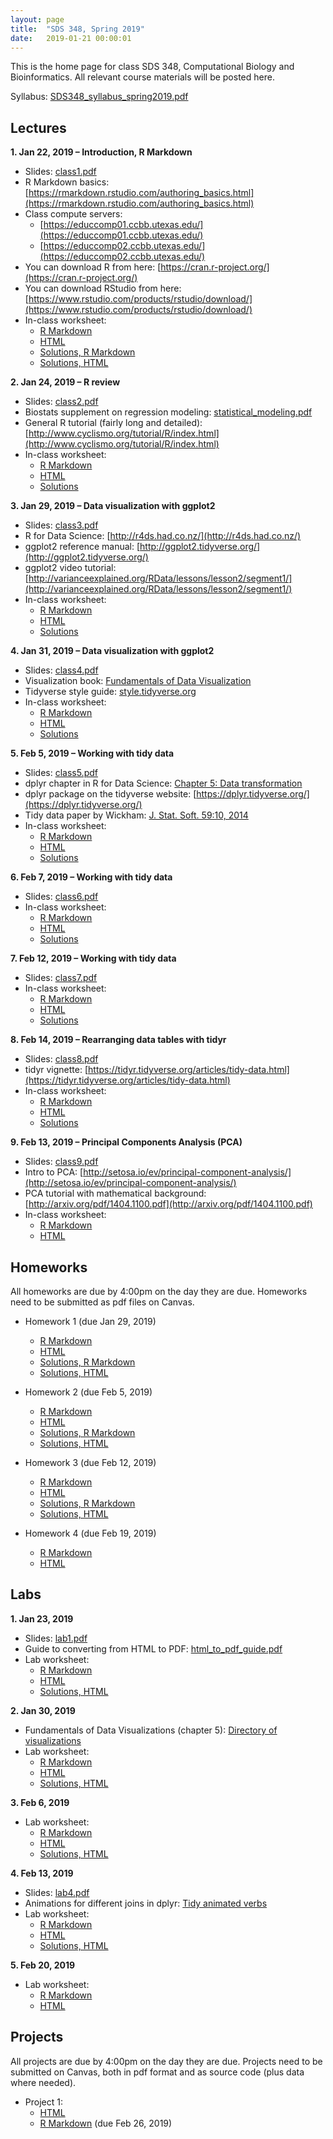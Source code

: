 ```yaml
---
layout: page
title:  "SDS 348, Spring 2019"
date:   2019-01-21 00:00:01
---
```

This is the home page for class SDS 348, Computational Biology and Bioinformatics. All relevant course materials will be posted here.

Syllabus: [SDS348_syllabus_spring2019.pdf](/classes/SDS348/SDS348_syllabus_spring2019.pdf)


## Lectures
**1. Jan 22, 2019 – Introduction, R Markdown**

* Slides: [class1.pdf](/classes/SDS348/2019_spring/slides/class1.pdf)
* R Markdown basics: [https://rmarkdown.rstudio.com/authoring_basics.html](https://rmarkdown.rstudio.com/authoring_basics.html)
* Class compute servers:
    - [https://educcomp01.ccbb.utexas.edu/](https://educcomp01.ccbb.utexas.edu/)
    - [https://educcomp02.ccbb.utexas.edu/](https://educcomp02.ccbb.utexas.edu/)
* You can download R from here: [https://cran.r-project.org/](https://cran.r-project.org/)
* You can download RStudio from here: [https://www.rstudio.com/products/rstudio/download/](https://www.rstudio.com/products/rstudio/download/)
* In-class worksheet:
    - [R Markdown](/classes/SDS348/2019_spring/worksheets/class1.Rmd)
    - [HTML](/classes/SDS348/2019_spring/worksheets/class1.html)
    - [Solutions, R Markdown](/classes/SDS348/2019_spring/worksheets/class1_solutions.Rmd)
    - [Solutions, HTML](/classes/SDS348/2019_spring/worksheets/class1_solutions.html)

**2. Jan 24, 2019 – R review**

* Slides: [class2.pdf](/classes/SDS348/2019_spring/slides/class2.pdf)
* Biostats supplement on regression modeling: [statistical_modeling.pdf](/classes/SDS348/statistical_modeling.pdf)
* General R tutorial (fairly long and detailed): [http://www.cyclismo.org/tutorial/R/index.html](http://www.cyclismo.org/tutorial/R/index.html)
* In-class worksheet:
    - [R Markdown](/classes/SDS348/2019_spring/worksheets/class2.Rmd)
    - [HTML](/classes/SDS348/2019_spring/worksheets/class2.html)
    - [Solutions](/classes/SDS348/2019_spring/worksheets/class2_solutions.html)

**3. Jan 29, 2019 – Data visualization with ggplot2**

* Slides: [class3.pdf](/classes/SDS348/2019_spring/slides/class3.pdf)
* R for Data Science: [http://r4ds.had.co.nz/](http://r4ds.had.co.nz/)
* ggplot2 reference manual: [http://ggplot2.tidyverse.org/](http://ggplot2.tidyverse.org/)
* ggplot2 video tutorial: [http://varianceexplained.org/RData/lessons/lesson2/segment1/](http://varianceexplained.org/RData/lessons/lesson2/segment1/)
* In-class worksheet:
    - [R Markdown](/classes/SDS348/2019_spring/worksheets/class3.Rmd)
    - [HTML](/classes/SDS348/2019_spring/worksheets/class3.html)
    - [Solutions](/classes/SDS348/2019_spring/worksheets/class3_solutions.html)

**4. Jan 31, 2019 – Data visualization with ggplot2**

* Slides: [class4.pdf](/classes/SDS348/2019_spring/slides/class4.pdf)
* Visualization book: [Fundamentals of Data Visualization](http://serialmentor.com/dataviz/)
* Tidyverse style guide: [style.tidyverse.org](https://style.tidyverse.org/syntax.html)
* In-class worksheet:
    - [R Markdown](/classes/SDS348/2019_spring/worksheets/class4.Rmd)
    - [HTML](/classes/SDS348/2019_spring/worksheets/class4.html)
    - [Solutions](/classes/SDS348/2019_spring/worksheets/class4_solutions.html)

**5. Feb 5, 2019 – Working with tidy data**

* Slides: [class5.pdf](/classes/SDS348/2019_spring/slides/class5.pdf)
* dplyr chapter in R for Data Science: [Chapter 5: Data transformation](https://r4ds.had.co.nz/transform.html)
* dplyr package on the tidyverse website: [https://dplyr.tidyverse.org/](https://dplyr.tidyverse.org/)
* Tidy data paper by Wickham: [J. Stat. Soft. 59:10, 2014](https://www.jstatsoft.org/v59/i10/paper)
* In-class worksheet:
    - [R Markdown](/classes/SDS348/2019_spring/worksheets/class5.Rmd)
    - [HTML](/classes/SDS348/2019_spring/worksheets/class5.html)
    - [Solutions](/classes/SDS348/2019_spring/worksheets/class5_solutions.html)
    
**6. Feb 7, 2019 – Working with tidy data**    

* Slides: [class6.pdf](/classes/SDS348/2019_spring/slides/class6.pdf)
* In-class worksheet:
    - [R Markdown](/classes/SDS348/2019_spring/worksheets/class6.Rmd)
    - [HTML](/classes/SDS348/2019_spring/worksheets/class6.html)
    - [Solutions](/classes/SDS348/2019_spring/worksheets/class6_solutions.html)

**7. Feb 12, 2019 – Working with tidy data**    

* Slides: [class7.pdf](/classes/SDS348/2019_spring/slides/class7.pdf)
* In-class worksheet:
    - [R Markdown](/classes/SDS348/2019_spring/worksheets/class7.Rmd)
    - [HTML](/classes/SDS348/2019_spring/worksheets/class7.html)
    - [Solutions](/classes/SDS348/2019_spring/worksheets/class7_solutions.html)

**8. Feb 14, 2019 – Rearranging data tables with tidyr**    

* Slides: [class8.pdf](/classes/SDS348/2019_spring/slides/class8.pdf)
* tidyr vignette: [https://tidyr.tidyverse.org/articles/tidy-data.html](https://tidyr.tidyverse.org/articles/tidy-data.html)
* In-class worksheet:
    - [R Markdown](/classes/SDS348/2019_spring/worksheets/class8.Rmd)
    - [HTML](/classes/SDS348/2019_spring/worksheets/class8.html)
    - [Solutions](/classes/SDS348/2019_spring/worksheets/class8_solutions.html)

**9. Feb 13, 2019 – Principal Components Analysis (PCA)**    

* Slides: [class9.pdf](/classes/SDS348/2019_spring/slides/class9.pdf)
* Intro to PCA: [http://setosa.io/ev/principal-component-analysis/](http://setosa.io/ev/principal-component-analysis/)
* PCA tutorial with mathematical background: [http://arxiv.org/pdf/1404.1100.pdf](http://arxiv.org/pdf/1404.1100.pdf)
* In-class worksheet:
    - [R Markdown](/classes/SDS348/2019_spring/worksheets/class9.Rmd)
    - [HTML](/classes/SDS348/2019_spring/worksheets/class9.html)


## Homeworks

All homeworks are due by 4:00pm on the day they are due. Homeworks need to be submitted as pdf files on Canvas.

* Homework 1 (due Jan 29, 2019)
	- [R Markdown](/classes/SDS348/2019_spring/homeworks/HW1.Rmd)
	- [HTML](/classes/SDS348/2019_spring/homeworks/HW1.html)
	- [Solutions, R Markdown](/classes/SDS348/2019_spring/homeworks/HW1-solution.Rmd)
	- [Solutions, HTML](/classes/SDS348/2019_spring/homeworks/HW1-solution.html)

* Homework 2 (due Feb 5, 2019)
	- [R Markdown](/classes/SDS348/2019_spring/homeworks/HW2.Rmd)
	- [HTML](/classes/SDS348/2019_spring/homeworks/HW2.html)
	- [Solutions, R Markdown](/classes/SDS348/2019_spring/homeworks/HW2-solution.Rmd)
	- [Solutions, HTML](/classes/SDS348/2019_spring/homeworks/HW2-solution.html)
	
* Homework 3 (due Feb 12, 2019)
	- [R Markdown](/classes/SDS348/2019_spring/homeworks/HW3.Rmd)
	- [HTML](/classes/SDS348/2019_spring/homeworks/HW3.html)
	- [Solutions, R Markdown](/classes/SDS348/2019_spring/homeworks/HW3-solution.Rmd)
	- [Solutions, HTML](/classes/SDS348/2019_spring/homeworks/HW3-solution.html)

* Homework 4 (due Feb 19, 2019)
	- [R Markdown](/classes/SDS348/2019_spring/homeworks/HW4.Rmd)
	- [HTML](/classes/SDS348/2019_spring/homeworks/HW4.html)

## Labs

**1. Jan 23, 2019**

* Slides: [lab1.pdf](/classes/SDS348/2019_spring/labs/lab1-slides.pdf)
* Guide to converting from HTML to PDF: [html_to_pdf_guide.pdf](/classes/SDS348/2018_spring/labs/html_to_pdf_guide.pdf)
* Lab worksheet:
    - [R Markdown](/classes/SDS348/2019_spring/labs/lab1.Rmd)
    - [HTML](/classes/SDS348/2019_spring/labs/lab1.html)
    - [Solutions, HTML](/classes/SDS348/2019_spring/labs/lab1-solution.html)

**2. Jan 30, 2019**

* Fundamentals of Data Visualizations (chapter 5): [Directory of visualizations](https://serialmentor.com/dataviz/directory-of-visualizations.html)
* Lab worksheet:
    - [R Markdown](/classes/SDS348/2019_spring/labs/lab2.Rmd)
    - [HTML](/classes/SDS348/2019_spring/labs/lab2.html)
    - [Solutions, HTML](/classes/SDS348/2019_spring/labs/lab2-solution.html)

**3. Feb 6, 2019**

* Lab worksheet:
    - [R Markdown](/classes/SDS348/2019_spring/labs/lab3.Rmd)
    - [HTML](/classes/SDS348/2019_spring/labs/lab3.html)
    - [Solutions, HTML](/classes/SDS348/2019_spring/labs/lab3-solution.html)

**4. Feb 13, 2019**

* Slides: [lab4.pdf](/classes/SDS348/2019_spring/labs/lab4-slides.pdf)
* Animations for different joins in dplyr: [Tidy animated verbs](https://github.com/gadenbuie/tidyexplain)
* Lab worksheet:
    - [R Markdown](/classes/SDS348/2019_spring/labs/lab4.Rmd)
    - [HTML](/classes/SDS348/2019_spring/labs/lab4.html)
    - [Solutions, HTML](/classes/SDS348/2019_spring/labs/lab4-solution.html)

**5. Feb 20, 2019**

* Lab worksheet:
    - [R Markdown](/classes/SDS348/2019_spring/labs/lab5.Rmd)
    - [HTML](/classes/SDS348/2019_spring/labs/lab5.html)

## Projects

All projects are due by 4:00pm on the day they are due. Projects need to be submitted on Canvas, both in pdf format and as source code (plus data where needed).

- Project 1:
    - [HTML](/classes/SDS348/2019_spring/projects/project1.html)
    - [R Markdown](/classes/SDS348/2019_spring/projects/project1.Rmd) (due Feb 26, 2019)
